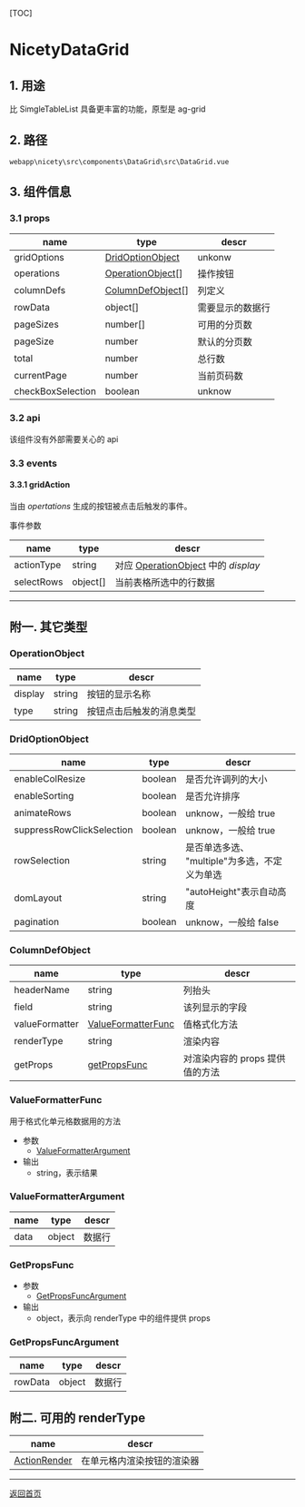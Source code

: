 [TOC]

# NicetyDataGrid

## 1. 用途

比 SimgleTableList 具备更丰富的功能，原型是 ag-grid

## 2. 路径

```
webapp\nicety\src\components\DataGrid\src\DataGrid.vue
```

## 3. 组件信息

### 3.1 props

| name | type | descr |
|------|------|-------|
| gridOptions | [DridOptionObject] | unkonw |
| operations | [OperationObject][OperationObject][] | 操作按钮 |
| columnDefs | [ColumnDefObject](#columndefobject)[] | 列定义 |
| rowData | object[] | 需要显示的数据行 |
| pageSizes | number[] | 可用的分页数 |
| pageSize | number | 默认的分页数 |
| total | number | 总行数 |
| currentPage | number | 当前页码数 |
| checkBoxSelection | boolean | unknow |

### 3.2 api

该组件没有外部需要关心的 api

### 3.3 events

#### 3.3.1 gridAction

当由 *opertations* 生成的按钮被点击后触发的事件。

事件参数

| name | type | descr |
|------|------|-------|
| actionType | string | 对应 [OperationObject] 中的 *display*  |
| selectRows | object[] | 当前表格所选中的行数据 |


---

## 附一. 其它类型

### OperationObject

| name | type | descr |
|------|------|-------|
| display | string | 按钮的显示名称 |
| type | string | 按钮点击后触发的消息类型 |

### DridOptionObject

| name | type | descr |
|------|------|-------|
| enableColResize | boolean | 是否允许调列的大小 |
| enableSorting | boolean | 是否允许排序 |
| animateRows | boolean | unknow，一般给 true |
| suppressRowClickSelection | boolean | unknow，一般给 true |
| rowSelection | string | 是否单选多选、 "multiple"为多选，不定义为单选 |
| domLayout | string | "autoHeight"表示自动高度 |
| pagination | boolean | unknow，一般给 false |

### ColumnDefObject

| name | type | descr |
|------|------|-------|
| headerName | string | 列抬头 |
| field | string | 该列显示的字段 |
| valueFormatter | [ValueFormatterFunc](#valueformatterfunc) | 值格式化方法 |
| renderType | string | 渲染内容 |
| getProps | [getPropsFunc](#getpropsfunc) | 对渲染内容的 props 提供值的方法 |

### ValueFormatterFunc

用于格式化单元格数据用的方法

* 参数
  * [ValueFormatterArgument](#valueformatterargument)
* 输出
  * string，表示结果 

### ValueFormatterArgument

| name | type | descr |
|------|------|-------|
| data | object | 数据行 |

### GetPropsFunc

* 参数
  * [GetPropsFuncArgument](#getpropsfuncargument)
* 输出
  * object，表示向 renderType 中的组件提供 props

### GetPropsFuncArgument

| name | type | descr |
|------|------|-------|
| rowData | object | 数据行 |

## 附二. 可用的 renderType 


| name | descr |
|------|-------|
| [ActionRender](./ActionRender.md) | 在单元格内渲染按钮的渲染器 |

---

[返回首页][back]

[back]: ../index.md
[OperationObject]: #operationobject
[DridOptionObject]: #dridoptionobject